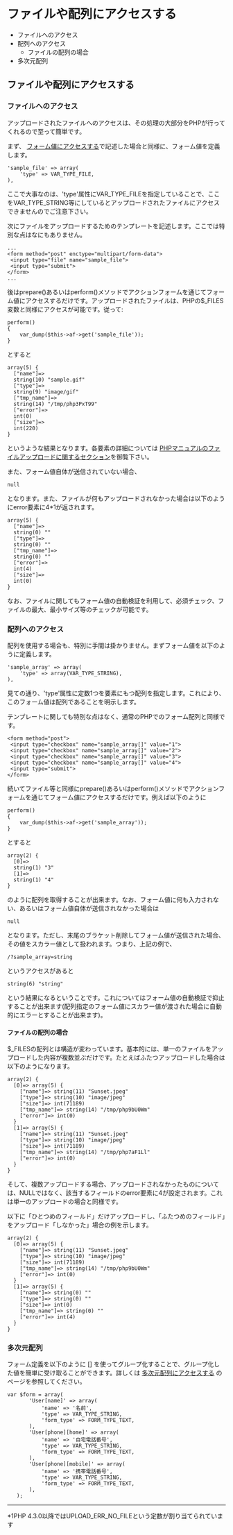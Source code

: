 # ファイルや配列にアクセスする
  - ファイルへのアクセス 
  - 配列へのアクセス 
    - ファイルの配列の場合 
  - 多次元配列 

## ファイルや配列にアクセスする

### ファイルへのアクセス

アップロードされたファイルへのアクセスは、その処理の大部分をPHPが行ってくれるので至って簡単です。

まず、 [フォーム値にアクセスする](form-overview.md)で記述した場合と同様に、フォーム値を定義します。

    'sample_file' => array(
        'type' => VAR_TYPE_FILE,
    ),

ここで大事なのは、'type'属性にVAR_TYPE_FILEを指定していることで、ここをVAR_TYPE_STRING等にしているとアップロードされたファイルにアクセスできませんのでご注意下さい。

次にファイルをアップロードするためのテンプレートを記述します。ここでは特別な点はなにもありません。

    ...
    <form method="post" enctype="multipart/form-data">
     <input type="file" name="sample_file">
     <input type="submit">
    </form>
    ...

後はprepare()あるいはperform()メソッドでアクションフォームを通じてフォーム値にアクセスするだけです。アップロードされたファイルは、PHPの$_FILES変数と同様にアクセスが可能です。従って:

    perform()
    {
        var_dump($this->af->get('sample_file'));
    }

とすると

    array(5) {
      ["name"]=>
      string(10) "sample.gif"
      ["type"]=>
      string(9) "image/gif"
      ["tmp_name"]=>
      string(14) "/tmp/php3PxT99"
      ["error"]=>
      int(0)
      ["size"]=>
      int(220)
    }

というような結果となります。各要素の詳細については [PHPマニュアルのファイルアップロードに関するセクション](http://jp2.php.net/manual/ja/features.file-upload.php)を御覧下さい。

また、フォーム値自体が送信されていない場合、

    null

となります。また、ファイルが何もアップロードされなかった場合は以下のようにerror要素に4\*1が返されます。

    array(5) {
      ["name"]=>
      string(0) ""
      ["type"]=>
      string(0) ""
      ["tmp_name"]=>
      string(0) ""
      ["error"]=>
      int(4)
      ["size"]=>
      int(0)
    }

なお、ファイルに関してもフォーム値の自動検証を利用して、必須チェック、ファイルの最大、最小サイズ等のチェックが可能です。

### 配列へのアクセス

配列を使用する場合も、特別に手間は掛かりません。まずフォーム値を以下のように定義します。

    'sample_array' => array(
        'type' => array(VAR_TYPE_STRING),
    ),

見ての通り、'type'属性に定数1つを要素にもつ配列を指定します。これにより、このフォーム値は配列であることを明示します。

テンプレートに関しても特別な点はなく、通常のPHPでのフォーム配列と同様です。

    <form method="post">
     <input type="checkbox" name="sample_array[]" value="1">
     <input type="checkbox" name="sample_array[]" value="2">
     <input type="checkbox" name="sample_array[]" value="3">
     <input type="checkbox" name="sample_array[]" value="4">
     <input type="submit">
    </form>

続いてファイル等と同様にprepare()あるいはperform()メソッドでアクションフォームを通じてフォーム値にアクセスするだけです。例えば以下のように

    perform()
    {
        var_dump($this->af->get('sample_array'));
    }

とすると

    array(2) {
      [0]=>
      string(1) "3"
      [1]=>
      string(1) "4"
    }

のように配列を取得することが出来ます。なお、フォーム値に何も入力されない、あるいはフォーム値自体が送信されなかった場合は

    null

となります。ただし、末尾のブラケット削除してフォーム値が送信された場合、その値をスカラー値として扱われます。つまり、上記の例で、

    /?sample_array=string

というアクセスがあると

    string(6) "string"

という結果になるということです。これについてはフォーム値の自動検証で抑止することが出来ます(配列指定のフォーム値にスカラー値が渡された場合に自動的にエラーとすることが出来ます)。

#### ファイルの配列の場合

$_FILESの配列とは構造が変わっています。基本的には、単一のファイルをアップロードした内容が複数並ぶだけです。たとえばふたつアップロードした場合は以下のようになります。

    array(2) {
      [0]=> array(5) {
        ["name"]=> string(11) "Sunset.jpeg"
        ["type"]=> string(10) "image/jpeg"
        ["size"]=> int(71189) 
        ["tmp_name"]=> string(14) "/tmp/php9bU0Wm"
        ["error"]=> int(0)
      }
      [1]=> array(5) {
        ["name"]=> string(11) "Sunset.jpeg"
        ["type"]=> string(10) "image/jpeg"
        ["size"]=> int(71189) 
        ["tmp_name"]=> string(14) "/tmp/php7aF1Ll"
        ["error"]=> int(0)
      }
    }

そして、複数アップロードする場合、アップロードされなかったものについては、NULLではなく、該当するフィールドのerror要素に4が設定されます。これは単一のアップロードの場合と同様です。

以下に「ひとつめのフィールド」だけアップロードし、「ふたつめのフィールド」をアップロード「しなかった」場合の例を示します。

    array(2) {
      [0]=> array(5) {
        ["name"]=> string(11) "Sunset.jpeg"
        ["type"]=> string(10) "image/jpeg"
        ["size"]=> int(71189) 
        ["tmp_name"]=> string(14) "/tmp/php9bU0Wm"
        ["error"]=> int(0)
      }
      [1]=> array(5) {
        ["name"]=> string(0) ""
        ["type"]=> string(0) ""
        ["size"]=> int(0)
        ["tmp_name"]=> string(0) ""
        ["error"]=> int(4)
      }
    }

### 多次元配列

フォーム定義を以下のように [] を使ってグループ化することで、グループ化した値を簡単に受け取ることができます。詳しくは [多次元配列にアクセスする](form-multiarray.md) のページを参照してください。

    var $form = array(
           'User[name]' => array(
               'name' => '名前',
               'type' => VAR_TYPE_STRING,
               'form_type' => FORM_TYPE_TEXT,
           ),
           'User[phone][home]' => array(
               'name' => '自宅電話番号',
               'type' => VAR_TYPE_STRING,
               'form_type' => FORM_TYPE_TEXT,
           ),
           'User[phone][mobile]' => array(
               'name' => '携帯電話番号',
               'type' => VAR_TYPE_STRING,
               'form_type' => FORM_TYPE_TEXT,
           ),
       );


* * *
\*1PHP 4.3.0以降ではUPLOAD_ERR_NO_FILEという定数が割り当てられています  

